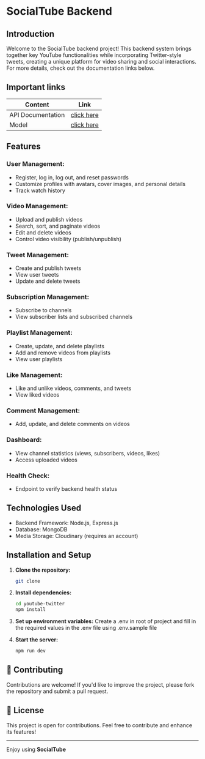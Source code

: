 # SocialTube Backend 

## Introduction

Welcome to the SocialTube backend project! This backend system brings together key YouTube functionalities while incorporating Twitter-style tweets, creating a unique platform for video sharing and social interactions. For more details, check out the documentation links below.

## Important links

| Content            | Link                                                                        |
| -------------------| ----------------------------------------------------------------------------|
| API Documentation  | [click here](https://documenter.getpostman.com/view/43220209/2sAYkGJdwu)    |
| Model              | [click here ](https://app.eraser.io/workspace/YtPqZ1VogxGy1jzIDkzj)         |

## Features

### User Management:

- Register, log in, log out, and reset passwords
- Customize profiles with avatars, cover images, and personal details
- Track watch history


### Video Management:

- Upload and publish videos
- Search, sort, and paginate videos
- Edit and delete videos
- Control video visibility (publish/unpublish)

### Tweet Management:

- Create and publish tweets
- View user tweets
- Update and delete tweets

### Subscription Management:

- Subscribe to channels
- View subscriber lists and subscribed channels

### Playlist Management:

- Create, update, and delete playlists
- Add and remove videos from playlists
- View user playlists

### Like Management:

- Like and unlike videos, comments, and tweets
- View liked videos

### Comment Management:

- Add, update, and delete comments on videos

### Dashboard:

- View channel statistics (views, subscribers, videos, likes)
- Access uploaded videos

### Health Check:

- Endpoint to verify backend health status

## Technologies Used

- Backend Framework: Node.js, Express.js
- Database: MongoDB
- Media Storage: Cloudinary (requires an account)

## Installation and Setup

1. **Clone the repository:**

    ```bash
    git clone 
    ```

2. **Install dependencies:**

    ```bash
    cd youtube-twitter
    npm install
    ```

3. **Set up environment variables:**
    Create a .env in root of project and fill in the required values in the .env file using .env.sample file

4. **Start the server:**

    ```bash
    npm run dev
    ```

## 🔗 Contributing
Contributions are welcome! If you'd like to improve the project, please fork the repository and submit a pull request.

## 🤝 License
This project is open for contributions. Feel free to contribute and enhance its features!

---

Enjoy using **SocialTube**
